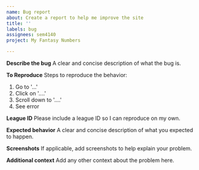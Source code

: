 ```yaml
---
name: Bug report
about: Create a report to help me improve the site
title: ''
labels: bug
assignees: sem4140
project: My Fantasy Numbers

---
```


**Describe the bug**
A clear and concise description of what the bug is.

**To Reproduce**
Steps to reproduce the behavior:
1. Go to '...'
2. Click on '....'
3. Scroll down to '....'
4. See error

**League ID**
Please include a league ID so I can reproduce on my own.

**Expected behavior**
A clear and concise description of what you expected to happen.

**Screenshots**
If applicable, add screenshots to help explain your problem.

**Additional context**
Add any other context about the problem here.

